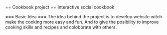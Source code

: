 == Cookbook project ==
Interactive social cookbook

=== Basic Idea ===
The idea behind the project is to develop website witch make the cooking more easy and fun.
And to give the posibility to improve cooking skills and recipes and coloborate with others.
